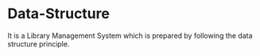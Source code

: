 # Data-Structure
It is a Library Management System which is prepared by following the data structure principle.
